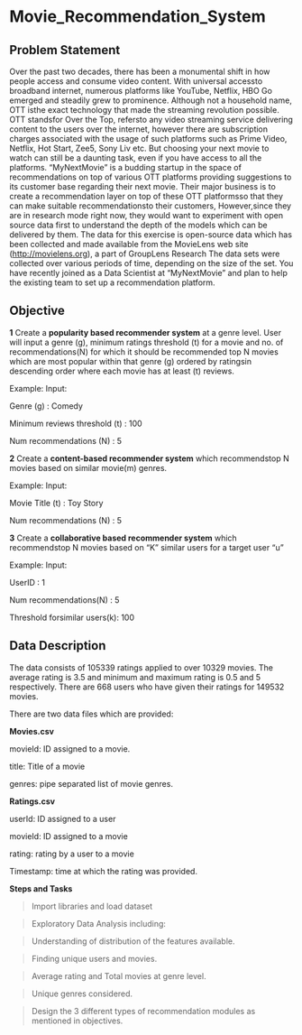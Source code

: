 # Movie_Recommendation_System

## Problem Statement

Over the past two decades, there has been a monumental shift in how people
access and consume video content. With universal accessto broadband
internet, numerous platforms like YouTube, Netflix, HBO Go emerged and
steadily grew to prominence.
Although not a household name, OTT isthe exact technology that made the
streaming revolution possible.
OTT standsfor Over the Top, refersto any video streaming service delivering
content to the users over the internet, however there are subscription charges
associated with the usage of such platforms such as Prime Video, Netflix, Hot
Start, Zee5, Sony Liv etc.
But choosing your next movie to watch can still be a daunting task, even if you
have access to all the platforms.
“MyNextMovie” is a budding startup in the space of recommendations on top
of various OTT platforms providing suggestions to its customer base regarding
their next movie.
Their major business is to create a recommendation layer on top of these OTT
platformsso that they can make suitable recommendationsto their customers,
However,since they are in research mode right now, they would want to
experiment with open source data first to understand the depth of the models
which can be delivered by them.
The data for this exercise is open-source data which has been collected and
made available from the MovieLens web site (http://movielens.org), a part of
GroupLens
Research The data sets were collected over various periods of time, depending
on the size of the set.
You have recently joined as a Data Scientist at “MyNextMovie” and plan to
help the existing team to set up a recommendation platform.

## Objective

**1** Create a **popularity based recommender system** at a genre level. User will
input a genre (g), minimum ratings threshold (t) for a movie and no. of
recommendations(N) for which it should be recommended top N movies
which are most popular within that genre (g) ordered by ratingsin descending
order where each movie has at least (t) reviews.

Example:
Input:

Genre (g) : Comedy

Minimum reviews threshold (t) : 100

Num recommendations (N) : 5


**2** Create a **content-based recommender system** which recommendstop N
movies based on similar movie(m) genres.

Example:
Input:

Movie Title (t) : Toy Story

Num recommendations (N) : 5


**3** Create a **collaborative based recommender system** which recommendstop N
movies based on “K” similar users for a target user “u”

Example:
Input:

UserID : 1

Num recommendations(N) : 5

Threshold forsimilar users(k): 100

## Data Description
The data consists of 105339 ratings applied to over 10329 movies. The average
rating is 3.5 and minimum and maximum rating is 0.5 and 5 respectively. There
are 668 users who have given their ratings for 149532 movies.

There are two data files which are provided:

**Movies.csv**

movieId: ID assigned to a movie.

title: Title of a movie

genres: pipe separated list of movie genres.

**Ratings.csv**

userId: ID assigned to a user

movieId: ID assigned to a movie

rating: rating by a user to a movie

Timestamp: time at which the rating was provided.

**Steps and Tasks**

> Import libraries and load dataset

> Exploratory Data Analysis including:

> Understanding of distribution of the features available.

> Finding unique users and movies.

> Average rating and Total movies at genre level.

> Unique genres considered.

> Design the 3 different types of recommendation modules as mentioned in
objectives.
